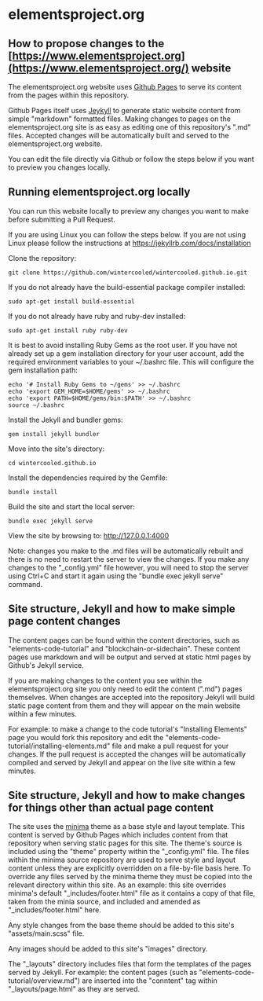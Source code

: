 # elementsproject.org

## How to propose changes to the [https://www.elementsproject.org](https://www.elementsproject.org/) website

The elementsproject.org website uses [Github Pages](https://pages.github.com/) to serve its content from the pages within this repository.

Github Pages itself uses [Jeykyll](https://jekyllrb.com/) to generate static website content from simple "markdown" formatted files. Making changes to pages on the elementsproject.org site is as easy as editing one of this repository's ".md" files. Accepted changes will be automatically built and served to the elementsproject.org website.

You can edit the file directly via Github or follow the steps below if you want to preview you changes locally.

## Running elementsproject.org locally

You can run this website locally to preview any changes you want to make before submitting a Pull Request.

If you are using Linux you can follow the steps below. If you are not using Linux please follow the instructions at https://jekyllrb.com/docs/installation

Clone the repository:
~~~~
git clone https://github.com/wintercooled/wintercooled.github.io.git
~~~~

If you do not already have the build-essential package compiler installed:
~~~~
sudo apt-get install build-essential
~~~~

If you do not already have ruby and ruby-dev installed: 
~~~~
sudo apt-get install ruby ruby-dev
~~~~

It is best to avoid installing Ruby Gems as the root user. If you have not already set up a gem installation directory for your user account, add the required environment variables to your ~/.bashrc file. This will configure the gem installation path:
~~~~
echo '# Install Ruby Gems to ~/gems' >> ~/.bashrc
echo 'export GEM_HOME=$HOME/gems' >> ~/.bashrc
echo 'export PATH=$HOME/gems/bin:$PATH' >> ~/.bashrc
source ~/.bashrc
~~~~

Install the Jekyll and bundler gems:
~~~~
gem install jekyll bundler
~~~~

Move into the site's directory:
~~~~
cd wintercooled.github.io
~~~~

Install the dependencies required by the Gemfile:
~~~~
bundle install
~~~~

Build the site and start the local server:
~~~~
bundle exec jekyll serve 
~~~~

View the site by browsing to: http://127.0.0.1:4000

Note: changes you make to the .md files will be automatically rebuilt and there is no need to restart the server to view the changes. If you make any changes to the "_config.yml" file however, you will need to stop the server using Ctrl+C and start it again using the "bundle exec jekyll serve" command.

## Site structure, Jekyll and how to make simple page content changes

The content pages can be found within the content directories, such as "elements-code-tutorial" and "blockchain-or-sidechain". These content pages use markdown and will be output and served at static html pages by Github's Jekyll service. 

If you are making changes to the content you see within the elementsproject.org site you only need to edit the content (".md") pages themselves. When changes are accepted into the repository Jekyll will build static page content from them and they will appear on the main website within a few minutes.

For example: to make a change to the code tutorial's "Installing Elements" page you would fork this repository and edit the "elements-code-tutorial/installing-elements.md" file and make a pull request for your changes. If the pull request is accepted the changes will be automatically compiled and served by Jekyll and appear on the live site within a few minutes.


## Site structure, Jekyll and how to make changes for things other than actual page content

The site uses the [minima](https://github.com/jekyll/minima) theme as a base style and layout template. This content is served by Github Pages which includes content from that repository when serving static pages for this site. The theme's source is included using the "theme" property within the "_config.yml" file. The files within the minima source repository are used to serve style and layout content unless they are explicitly overridden on a file-by-file basis here. To override any files served by the minima theme they must be copied into the relevant directory within this site. As an example: this site overrides minima's default "_includes/footer.html" file as it contains a copy of that file, taken from the minia source, and included and amended as "_includes/footer.html" here.

Any style changes from the base theme should be added to this site's "assets/main.scss" file. 

Any images should be added to this site's "images" directory.

The "_layouts" directory includes files that form the templates of the pages served by Jekyll. For example: the content pages (such as "elements-code-tutorial/overview.md") are inserted into the "conntent" tag within "_layouts/page.html" as they are served. 




